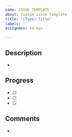 ```yaml
---
name: ISSUE TEMPLATE
about: Custom issue template
title: "[Type] Title"
labels: ''
assignees: ed-kyu

---
```


## Description

-

## Progress

- [ ] 
- [ ] 
- [ ] 

## Comments

-
